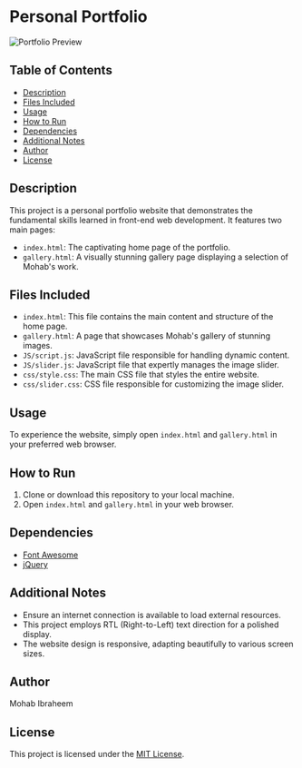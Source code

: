 # Personal Portfolio

![Portfolio Preview](https://imgur.com/a/uqqSnyq.png)

## Table of Contents

- [Description](#description)
- [Files Included](#files-included)
- [Usage](#usage)
- [How to Run](#how-to-run)
- [Dependencies](#dependencies)
- [Additional Notes](#additional-notes)
- [Author](#author)
- [License](#license)

## Description

This project is a personal portfolio website that demonstrates the fundamental skills learned in front-end web development. It features two main pages:

- `index.html`: The captivating home page of the portfolio.
- `gallery.html`: A visually stunning gallery page displaying a selection of Mohab's work.

## Files Included

- `index.html`: This file contains the main content and structure of the home page.
- `gallery.html`: A page that showcases Mohab's gallery of stunning images.
- `JS/script.js`: JavaScript file responsible for handling dynamic content.
- `JS/slider.js`: JavaScript file that expertly manages the image slider.
- `css/style.css`: The main CSS file that styles the entire website.
- `css/slider.css`: CSS file responsible for customizing the image slider.

## Usage

To experience the website, simply open `index.html` and `gallery.html` in your preferred web browser.

## How to Run

1. Clone or download this repository to your local machine.
2. Open `index.html` and `gallery.html` in your web browser.

## Dependencies

- [Font Awesome](https://cdnjs.cloudflare.com/ajax/libs/font-awesome/6.4.2/css/all.min.css)
- [jQuery](https://ajax.googleapis.com/ajax/libs/jquery/3.7.0/jquery.min.js)

## Additional Notes

- Ensure an internet connection is available to load external resources.
- This project employs RTL (Right-to-Left) text direction for a polished display.
- The website design is responsive, adapting beautifully to various screen sizes.

## Author

Mohab Ibraheem

## License

This project is licensed under the [MIT License](LICENSE).
